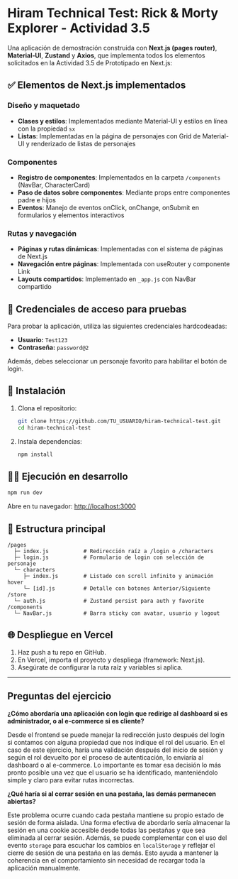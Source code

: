 # Hiram Technical Test: Rick & Morty Explorer - Actividad 3.5

Una aplicación de demostración construida con **Next.js (pages router)**, **Material‑UI**, **Zustand** y **Axios**, que implementa todos los elementos solicitados en la Actividad 3.5 de Prototipado en Next.js:

## ✅ Elementos de Next.js implementados

### Diseño y maquetado
- **Clases y estilos**: Implementados mediante Material-UI y estilos en línea con la propiedad `sx`
- **Listas**: Implementadas en la página de personajes con Grid de Material-UI y renderizado de listas de personajes

### Componentes
- **Registro de componentes**: Implementados en la carpeta `/components` (NavBar, CharacterCard)
- **Paso de datos sobre componentes**: Mediante props entre componentes padre e hijos
- **Eventos**: Manejo de eventos onClick, onChange, onSubmit en formularios y elementos interactivos

### Rutas y navegación
- **Páginas y rutas dinámicas**: Implementadas con el sistema de páginas de Next.js
- **Navegación entre páginas**: Implementada con useRouter y componente Link
- **Layouts compartidos**: Implementado en `_app.js` con NavBar compartido

## 🔐 Credenciales de acceso para pruebas

Para probar la aplicación, utiliza las siguientes credenciales hardcodeadas:
* **Usuario:** `Test123`
* **Contraseña:** `password@2`

Además, debes seleccionar un personaje favorito para habilitar el botón de login.

## 🚀 Instalación

1. Clona el repositorio:

   ```bash
   git clone https://github.com/TU_USUARIO/hiram-technical-test.git
   cd hiram-technical-test
   ```
2. Instala dependencias:

   ```bash
   npm install
   ```

## 🏃‍♂️ Ejecución en desarrollo

```bash
npm run dev
```

Abre en tu navegador: [http://localhost:3000](http://localhost:3000)

## 📄 Estructura principal

```
/pages
  ├─ index.js           # Redirección raíz a /login o /characters
  ├─ login.js           # Formulario de login con selección de personaje
  └─ characters
     ├─ index.js        # Listado con scroll infinito y animación hover
     └─ [id].js         # Detalle con botones Anterior/Siguiente
/store
  └─ auth.js            # Zustand persist para auth y favorite
/components
  └─ NavBar.js          # Barra sticky con avatar, usuario y logout
```

## 🌐 Despliegue en Vercel

1. Haz push a tu repo en GitHub.
2. En Vercel, importa el proyecto y despliega (framework: Next.js).
3. Asegúrate de configurar la ruta raíz y variables si aplica.

---

## Preguntas del ejercicio

**¿Cómo abordaría una aplicación con login que redirige al dashboard si es administrador, o al e-commerce si es cliente?**

Desde el frontend se puede manejar la redirección justo después del login si contamos con alguna propiedad que nos indique el rol del usuario. En el caso de este ejercicio, haría una validación después del inicio de sesión y según el rol devuelto por el proceso de autenticación, lo enviaría al dashboard o al e-commerce. Lo importante es tomar esa decisión lo más pronto posible una vez que el usuario se ha identificado, manteniéndolo simple y claro para evitar rutas incorrectas.

**¿Qué haría si al cerrar sesión en una pestaña, las demás permanecen abiertas?**

Este problema ocurre cuando cada pestaña mantiene su propio estado de sesión de forma aislada. Una forma efectiva de abordarlo sería almacenar la sesión en una cookie accesible desde todas las pestañas y que sea eliminada al cerrar sesión. Además, se puede complementar con el uso del evento `storage` para escuchar los cambios en `localStorage` y reflejar el cierre de sesión de una pestaña en las demás. Esto ayuda a mantener la coherencia en el comportamiento sin necesidad de recargar toda la aplicación manualmente.
